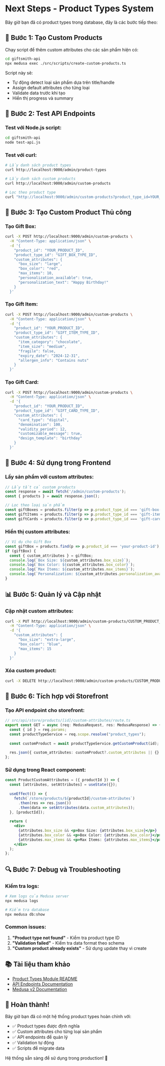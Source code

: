 # Next Steps - Product Types System

Bây giờ bạn đã có product types trong database, đây là các bước tiếp theo:

## 🚀 **Bước 1: Tạo Custom Products**

Chạy script để thêm custom attributes cho các sản phẩm hiện có:

```bash
cd giftsmith-api
npx medusa exec ./src/scripts/create-custom-products.ts
```

Script này sẽ:
- Tự động detect loại sản phẩm dựa trên title/handle
- Assign default attributes cho từng loại
- Validate data trước khi tạo
- Hiển thị progress và summary

## 🧪 **Bước 2: Test API Endpoints**

### Test với Node.js script:
```bash
cd giftsmith-api
node test-api.js
```

### Test với curl:
```bash
# Lấy danh sách product types
curl http://localhost:9000/admin/product-types

# Lấy danh sách custom products
curl http://localhost:9000/admin/custom-products

# Lọc theo product type
curl "http://localhost:9000/admin/custom-products?product_type_id=YOUR_TYPE_ID"
```

## 📝 **Bước 3: Tạo Custom Product Thủ công**

### Tạo Gift Box:
```bash
curl -X POST http://localhost:9000/admin/custom-products \
  -H "Content-Type: application/json" \
  -d '{
    "product_id": "YOUR_PRODUCT_ID",
    "product_type_id": "GIFT_BOX_TYPE_ID",
    "custom_attributes": {
      "box_size": "large",
      "box_color": "red",
      "max_items": 10,
      "personalization_available": true,
      "personalization_text": "Happy Birthday!"
    }
  }'
```

### Tạo Gift Item:
```bash
curl -X POST http://localhost:9000/admin/custom-products \
  -H "Content-Type: application/json" \
  -d '{
    "product_id": "YOUR_PRODUCT_ID",
    "product_type_id": "GIFT_ITEM_TYPE_ID",
    "custom_attributes": {
      "item_category": "chocolate",
      "item_size": "medium",
      "fragile": false,
      "expiry_date": "2024-12-31",
      "allergen_info": "Contains nuts"
    }
  }'
```

### Tạo Gift Card:
```bash
curl -X POST http://localhost:9000/admin/custom-products \
  -H "Content-Type: application/json" \
  -d '{
    "product_id": "YOUR_PRODUCT_ID",
    "product_type_id": "GIFT_CARD_TYPE_ID",
    "custom_attributes": {
      "card_type": "digital",
      "denomination": 100,
      "validity_period": 12,
      "customizable_message": true,
      "design_template": "birthday"
    }
  }'
```

## 🔧 **Bước 4: Sử dụng trong Frontend**

### Lấy sản phẩm với custom attributes:
```javascript
// Lấy tất cả custom products
const response = await fetch('/admin/custom-products');
const { products } = await response.json();

// Lọc theo loại sản phẩm
const giftBoxes = products.filter(p => p.product_type_id === 'gift-box-type-id');
const giftItems = products.filter(p => p.product_type_id === 'gift-item-type-id');
const giftCards = products.filter(p => p.product_type_id === 'gift-card-type-id');
```

### Hiển thị custom attributes:
```javascript
// Ví dụ cho Gift Box
const giftBox = products.find(p => p.product_id === 'your-product-id');
if (giftBox) {
  const { custom_attributes } = giftBox;
  console.log(`Box Size: ${custom_attributes.box_size}`);
  console.log(`Box Color: ${custom_attributes.box_color}`);
  console.log(`Max Items: ${custom_attributes.max_items}`);
  console.log(`Personalization: ${custom_attributes.personalization_available ? 'Yes' : 'No'}`);
}
```

## 📊 **Bước 5: Quản lý và Cập nhật**

### Cập nhật custom attributes:
```bash
curl -X PUT http://localhost:9000/admin/custom-products/CUSTOM_PRODUCT_ID \
  -H "Content-Type: application/json" \
  -d '{
    "custom_attributes": {
      "box_size": "extra-large",
      "box_color": "blue",
      "max_items": 15
    }
  }'
```

### Xóa custom product:
```bash
curl -X DELETE http://localhost:9000/admin/custom-products/CUSTOM_PRODUCT_ID
```

## 🎯 **Bước 6: Tích hợp với Storefront**

### Tạo API endpoint cho storefront:
```typescript
// src/api/store/products/[id]/custom-attributes/route.ts
export const GET = async (req: MedusaRequest, res: MedusaResponse) => {
  const { id } = req.params;
  const productTypeService = req.scope.resolve("product_types");
  
  const customProduct = await productTypeService.getCustomProduct(id);
  
  res.json({ custom_attributes: customProduct?.custom_attributes || {} });
};
```

### Sử dụng trong React component:
```jsx
const ProductCustomAttributes = ({ productId }) => {
  const [attributes, setAttributes] = useState({});
  
  useEffect(() => {
    fetch(`/store/products/${productId}/custom-attributes`)
      .then(res => res.json())
      .then(data => setAttributes(data.custom_attributes));
  }, [productId]);
  
  return (
    <div>
      {attributes.box_size && <p>Box Size: {attributes.box_size}</p>}
      {attributes.box_color && <p>Box Color: {attributes.box_color}</p>}
      {attributes.max_items && <p>Max Items: {attributes.max_items}</p>}
    </div>
  );
};
```

## 🔍 **Bước 7: Debug và Troubleshooting**

### Kiểm tra logs:
```bash
# Xem logs của Medusa server
npx medusa logs

# Kiểm tra database
npx medusa db:show
```

### Common issues:
1. **"Product type not found"** - Kiểm tra product type ID
2. **"Validation failed"** - Kiểm tra data format theo schema
3. **"Custom product already exists"** - Sử dụng update thay vì create

## 📚 **Tài liệu tham khảo**

- [Product Types Module README](./src/modules/product-types/README.md)
- [API Endpoints Documentation](./src/api/README.md)
- [Medusa v2 Documentation](https://docs.medusajs.com/)

## 🎉 **Hoàn thành!**

Bây giờ bạn đã có một hệ thống product types hoàn chỉnh với:
- ✅ Product types được định nghĩa
- ✅ Custom attributes cho từng loại sản phẩm
- ✅ API endpoints để quản lý
- ✅ Validation tự động
- ✅ Scripts để migrate data

Hệ thống sẵn sàng để sử dụng trong production! 🚀 